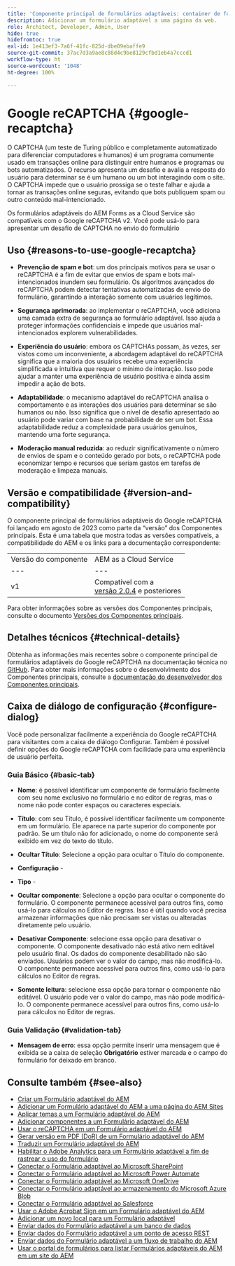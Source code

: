 ```yaml
---
title: 'Componente principal de formulários adaptáveis: container de formulário'
description: Adicionar um formulário adaptável a uma página da web.
role: Architect, Developer, Admin, User
hide: true
hidefromtoc: true
exl-id: 1e413ef3-7a6f-41fc-825d-dbe09ebaffe9
source-git-commit: 37ac7d3a9ae8c88d4c9be8129cfbd1eb4a7cccd1
workflow-type: ht
source-wordcount: '1048'
ht-degree: 100%

---
```


# Google reCAPTCHA {#google-recaptcha}

O CAPTCHA (um teste de Turing público e completamente automatizado para diferenciar computadores e humanos) é um programa comumente usado em transações online para distinguir entre humanos e programas ou bots automatizados. O recurso apresenta um desafio e avalia a resposta do usuário para determinar se é um humano ou um bot interagindo com o site. O CAPTCHA impede que o usuário prossiga se o teste falhar e ajuda a tornar as transações online seguras, evitando que bots publiquem spam ou outro conteúdo mal-intencionado.

Os formulários adaptáveis do AEM Forms as a Cloud Service são compatíveis com o Google reCAPTCHA v2. Você pode usá-lo para apresentar um desafio de CAPTCHA no envio do formulário

## Uso {#reasons-to-use-google-recaptcha}


- **Prevenção de spam e bot**: um dos principais motivos para se usar o reCAPTCHA é a fim de evitar que envios de spam e bots mal-intencionados inundem seu formulário. Os algoritmos avançados do reCAPTCHA podem detectar tentativas automatizadas de envio do formulário, garantindo a interação somente com usuários legítimos.

- **Segurança aprimorada**: ao implementar o reCAPTCHA, você adiciona uma camada extra de segurança ao formulário adaptável. Isso ajuda a proteger informações confidenciais e impede que usuários mal-intencionados explorem vulnerabilidades.

- **Experiência do usuário**: embora os CAPTCHAs possam, às vezes, ser vistos como um inconveniente, a abordagem adaptável do reCAPTCHA significa que a maioria dos usuários recebe uma experiência simplificada e intuitiva que requer o mínimo de interação. Isso pode ajudar a manter uma experiência de usuário positiva e ainda assim impedir a ação de bots.

- **Adaptabilidade**: o mecanismo adaptável do reCAPTCHA analisa o comportamento e as interações dos usuários para determinar se são humanos ou não. Isso significa que o nível de desafio apresentado ao usuário pode variar com base na probabilidade de ser um bot. Essa adaptabilidade reduz a complexidade para usuários genuínos, mantendo uma forte segurança.

- **Moderação manual reduzida**: ao reduzir significativamente o número de envios de spam e o conteúdo gerado por bots, o reCAPTCHA pode economizar tempo e recursos que seriam gastos em tarefas de moderação e limpeza manuais.

## Versão e compatibilidade {#version-and-compatibility}

O componente principal de formulários adaptáveis do Google reCAPTCHA foi lançado em agosto de 2023 como parte da “versão” dos Componentes principais. Esta é uma tabela que mostra todas as versões compatíveis, a compatibilidade do AEM e os links para a documentação correspondente:

|  |  |
|---|---|
| Versão do componente | AEM as a Cloud Service |
| --- | --- |
| v1 | Compatível com a <br>[versão 2.0.4](/help/versions.md) e posteriores | Compatível | Compatível |

Para obter informações sobre as versões dos Componentes principais, consulte o documento [Versões dos Componentes principais](/help/versions.md).

## Detalhes técnicos {#technical-details}

Obtenha as informações mais recentes sobre o componente principal de formulários adaptáveis do Google reCAPTCHA na documentação técnica no [GitHub](https://github.com/adobe/aem-core-forms-components/tree/master/ui.af.apps/src/main/content/jcr_root/apps/core/fd/components/form/recaptcha/v1/recaptcha). Para obter mais informações sobre o desenvolvimento dos Componentes principais, consulte a [documentação do desenvolvedor dos Componentes principais](/help/developing/overview.md).

## Caixa de diálogo de configuração {#configure-dialog}

Você pode personalizar facilmente a experiência do Google reCAPTCHA para visitantes com a caixa de diálogo Configurar. Também é possível definir opções do Google reCAPTCHA com facilidade para uma experiência de usuário perfeita.

### Guia Básico {#basic-tab}

- **Nome**: é possível identificar um componente de formulário facilmente com seu nome exclusivo no formulário e no editor de regras, mas o nome não pode conter espaços ou caracteres especiais.

- **Título**: com seu Título, é possível identificar facilmente um componente em um formulário. Ele aparece na parte superior do componente por padrão. Se um título não for adicionado, o nome do componente será exibido em vez do texto do título.

- **Ocultar Título**: Selecione a opção para ocultar o Título do componente.

- **Configuração** -

- **Tipo** -

- **Ocultar componente**: Selecione a opção para ocultar o componente do formulário. O componente permanece acessível para outros fins, como usá-lo para cálculos no Editor de regras. Isso é útil quando você precisa armazenar informações que não precisam ser vistas ou alteradas diretamente pelo usuário.

- **Desativar Componente**: selecione essa opção para desativar o componente. O componente desativado não está ativo nem editável pelo usuário final. Os dados do componente desabilitado não são enviados. Usuários podem ver o valor do campo, mas não modificá-lo. O componente permanece acessível para outros fins, como usá-lo para cálculos no Editor de regras.

- **Somente leitura**: selecione essa opção para tornar o componente não editável. O usuário pode ver o valor do campo, mas não pode modificá-lo. O componente permanece acessível para outros fins, como usá-lo para cálculos no Editor de regras.

### Guia Validação {#validation-tab}

- **Mensagem de erro**: essa opção permite inserir uma mensagem que é exibida se a caixa de seleção **Obrigatório** estiver marcada e o campo do formulário for deixado em branco.

## Consulte também {#see-also}

- [Criar um Formulário adaptável do AEM](https://experienceleague.adobe.com/docs/experience-manager-cloud-service/content/forms/adaptive-forms-authoring/authoring-adaptive-forms-core-components/create-an-adaptive-form-on-forms-cs/creating-adaptive-form-core-components.html?lang=pt-BR)
- [Adicionar um Formulário adaptável do AEM a uma página do AEM Sites](https://experienceleague.adobe.com/docs/experience-manager-cloud-service/content/forms/adaptive-forms-authoring/create-or-add-an-adaptive-form-to-aem-sites-page.html?lang=pt-BR)
- [Aplicar temas a um Formulário adaptável do AEM](https://experienceleague.adobe.com/docs/experience-manager-cloud-service/content/forms/adaptive-forms-authoring/authoring-adaptive-forms-core-components/create-an-adaptive-form-on-forms-cs/using-themes-in-core-components.html?lang=pt-BR)
- [Adicionar componentes a um Formulário adaptável do AEM](/help/adaptive-forms/introduction.md#adaptive-forms-core-components-components)
- [Usar o reCAPTCHA em um Formulário adaptável do AEM](https://experienceleague.adobe.com/docs/experience-manager-cloud-service/content/forms/adaptive-forms-authoring/authoring-adaptive-forms-foundation-components/add-components-to-an-adaptive-form/captcha-adaptive-forms.html)
- [Gerar versão em PDF (DoR) de um Formulário adaptável do AEM](https://experienceleague.adobe.com/docs/experience-manager-cloud-service/content/forms/adaptive-forms-authoring/authoring-adaptive-forms-core-components/create-an-adaptive-form-on-forms-cs/generate-document-of-record-core-components.html)
- [Traduzir um Formulário adaptável do AEM](https://experienceleague.adobe.com/docs/experience-manager-cloud-service/content/forms/adaptive-forms-authoring/authoring-adaptive-forms-core-components/create-an-adaptive-form-on-forms-cs/using-aem-translation-workflow-to-localize-adaptive-forms-core-components.html)
- [Habilitar o Adobe Analytics para um Formulário adaptável a fim de rastrear o uso do formulário](https://experienceleague.adobe.com/docs/experience-manager-cloud-service/content/forms/integrate/services/enable-adobe-analytics-adaptive-form-using-experience-cloud-setup-automation.html)
- [Conectar o Formulário adaptável ao Microsoft SharePoint](https://experienceleague.adobe.com/docs/experience-manager-cloud-service/content/forms/adaptive-forms-authoring/authoring-adaptive-forms-core-components/create-an-adaptive-form-on-forms-cs/configure-submit-actions-core-components.html#create-sharepoint-configuration)
- [Conectar o Formulário adaptável ao Microsoft Power Automate](https://experienceleague.adobe.com/docs/experience-manager-cloud-service/content/forms/adaptive-forms-authoring/authoring-adaptive-forms-core-components/create-an-adaptive-form-on-forms-cs/configure-submit-actions-core-components.html#microsoft-power-automate)
- [Conectar o Formulário adaptável ao Microsoft OneDrive](https://experienceleague.adobe.com/docs/experience-manager-cloud-service/content/forms/adaptive-forms-authoring/authoring-adaptive-forms-core-components/create-an-adaptive-form-on-forms-cs/configure-submit-actions-core-components.html#submit-to-onedrive)
- [Conectar o Formulário adaptável ao armazenamento do Microsoft Azure Blob](https://experienceleague.adobe.com/docs/experience-manager-cloud-service/content/forms/adaptive-forms-authoring/authoring-adaptive-forms-core-components/create-an-adaptive-form-on-forms-cs/configure-submit-actions-core-components.html#submit-to-azure-blob-storage)
- [Conectar o Formulário adaptável ao Salesforce](https://experienceleague.adobe.com/docs/experience-manager-cloud-service/content/forms/integrate/use-form-data-model/oauth2-client-credentials-flow-for-server-to-server-integration.html)
- [Usar o Adobe Acrobat Sign em um Formulário adaptável do AEM](https://experienceleague.adobe.com/docs/experience-manager-cloud-service/content/forms/adaptive-forms-authoring/authoring-adaptive-forms-foundation-components/use-adobe-sign/working-with-adobe-sign.html?lang=pt-br)
- [Adicionar um novo local para um Formulário adaptável](https://experienceleague.adobe.com/docs/experience-manager-cloud-service/content/forms/adaptive-forms-authoring/authoring-adaptive-forms-core-components/create-an-adaptive-form-on-forms-cs/supporting-new-language-localization-core-components.html)
- [Enviar dados do Formulário adaptável a um banco de dados](https://experienceleague.adobe.com/docs/experience-manager-cloud-service/content/forms/integrate/use-form-data-model/data-integration.html)
- [Enviar dados do Formulário adaptável a um ponto de acesso REST](https://experienceleague.adobe.com/docs/experience-manager-cloud-service/content/forms/adaptive-forms-authoring/authoring-adaptive-forms-core-components/create-an-adaptive-form-on-forms-cs/configure-submit-actions-core-components.html#submit-to-rest-endpoint)
- [Enviar dados do Formulário adaptável a um fluxo de trabalho do AEM](https://experienceleague.adobe.com/docs/experience-manager-cloud-service/content/forms/adaptive-forms-authoring/authoring-adaptive-forms-core-components/create-an-adaptive-form-on-forms-cs/configure-submit-actions-core-components.html#invoke-an-aem-workflow)
- [Usar o portal de formulários para listar Formulários adaptáveis do AEM em um site do AEM](https://experienceleague.adobe.com/docs/experience-manager-cloud-service/content/forms/adaptive-forms-authoring/authoring-adaptive-forms-foundation-components/configure-forms-portal.html)

